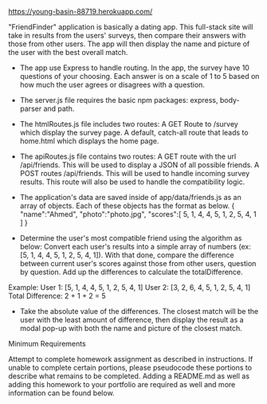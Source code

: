https://young-basin-88719.herokuapp.com/

"FriendFinder" application is basically a dating app. This full-stack site will take in results from the users' surveys, then compare their answers with those from other users. The app will then display the name and picture of the user with the best overall match. 

- The app use Express to handle routing. In the app, the survey have 10 questions of your choosing. Each answer is on a scale of 1 to 5 based on how much the user agrees or disagrees with a question.

- The server.js file requires the basic npm packages: express, body-parser and path.

- The htmlRoutes.js file includes two routes:
A GET Route to /survey which display the survey page.
A default, catch-all route that leads to home.html which displays the home page. 

- The apiRoutes.js file contains two routes:
A GET route with the url /api/friends. This will be used to display a JSON of all possible friends.
A POST routes /api/friends. This will be used to handle incoming survey results. This route will also be used to handle the compatibility logic. 

- The application's data are saved inside of app/data/friends.js as an array of objects. Each of these objects has the format as below.
{
  "name":"Ahmed",
  "photo":"photo.jpg",
  "scores":[
      5,
      1,
      4,
      4,
      5,
      1,
      2,
      5,
      4,
      1
    ]
}

- Determine the user's most compatible friend using the algorithm as below:
Convert each user's results into a simple array of numbers (ex: [5, 1, 4, 4, 5, 1, 2, 5, 4, 1]).
With that done, compare the difference between current user's scores against those from other users, question by question. Add up the differences to calculate the totalDifference.

Example: 
User 1: [5, 1, 4, 4, 5, 1, 2, 5, 4, 1]
User 2: [3, 2, 6, 4, 5, 1, 2, 5, 4, 1]
Total Difference: 2 + 1 + 2 = 5

- Take the absolute value of the differences. The closest match will be the user with the least amount of difference, then display the result as a modal pop-up with both the name and picture of the closest match.





Minimum Requirements

Attempt to complete homework assignment as described in instructions. If unable to complete certain portions, please pseudocode these portions to describe what remains to be completed. Adding a README.md as well as adding this homework to your portfolio are required as well and more information can be found below.

